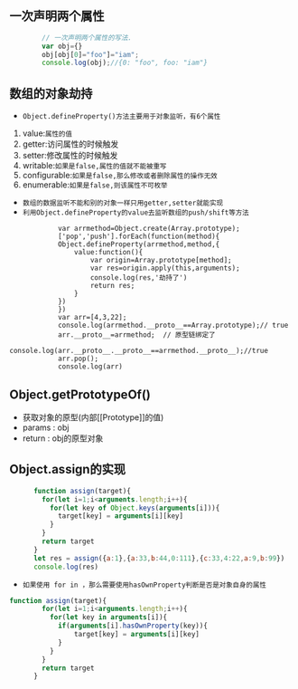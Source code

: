 ## 一次声明两个属性
```javascript
		// 一次声明两个属性的写法.
		var obj={}
		obj[obj[0]="foo"]="iam";
		console.log(obj);//{0: "foo", foo: "iam"}
```
## 数组的对象劫持
* `Object.defineProperty()方法主要用于对象监听，有6个属性`
1. value:`属性的值`
2. getter:访问属性的时候触发
3. setter:修改属性的时候触发
4. writable:`如果是false,属性的值就不能被重写`
5. configurable:`如果是false,那么修改或者删除属性的操作无效`
6. enumerable:`如果是false,则该属性不可枚举`
* `数组的数据监听不能和别的对象一样只用getter,setter就能实现`
* `利用Object.defineProperty的value去监听数组的push/shift等方法`
```
			var arrmethod=Object.create(Array.prototype);
			['pop','push'].forEach(function(method){
			Object.defineProperty(arrmethod,method,{
				value:function(){
					var origin=Array.prototype[method];
					var res=origin.apply(this,arguments);
					console.log(res,'劫持了')
					return res;
				}
			})	
			})
			var arr=[4,3,22];
			console.log(arrmethod.__proto__==Array.prototype);// true
			arr.__proto__=arrmethod;  // 原型链绑定了
			console.log(arr.__proto__.__proto__==arrmethod.__proto__);//true
			arr.pop();
			console.log(arr)
```

## Object.getPrototypeOf()
* 获取对象的原型(内部[[Prototype]]的值)
* params : obj
* return : obj的原型对象


## Object.assign的实现
```js
      function assign(target){
        for(let i=1;i<arguments.length;i++){
          for(let key of Object.keys(arguments[i])){
            target[key] = arguments[i][key]
          }
        }
        return target
      }
      let res = assign({a:1},{a:33,b:44,0:111},{c:33,4:22,a:9,b:99})
      console.log(res)
```
* `如果使用 for in ，那么需要使用hasOwnProperty判断是否是对象自身的属性`
```js
function assign(target){
        for(let i=1;i<arguments.length;i++){
          for(let key in arguments[i]){
            if(arguments[i].hasOwnProperty(key)){
                target[key] = arguments[i][key]
            }
          }
        }
        return target
      }
```
